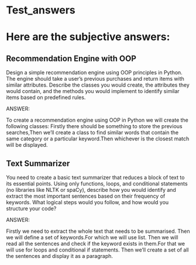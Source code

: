 # Test_answers
# Here are the subjective answers:
## Recommendation Engine with OOP
Design a simple recommendation engine using OOP principles in Python. The engine should take a user’s previous purchases and return items with similar attributes. Describe the classes you would create, the attributes they would contain, and the methods you would implement to identify similar items based on predefined rules.

ANSWER:

To create a recommendation engine using OOP in Python we will create the following classes:
Firstly there should be something to store the previous searches,Then we’ll create a class to find similar words that contain the same category or a particular keyword.Then whichever is the closest match will be displayed.

## Text Summarizer
You need to create a basic text summarizer that reduces a block of text to its essential points. Using only functions, loops, and conditional statements (no libraries like NLTK or spaCy), describe how you would identify and extract the most important sentences based on their frequency of keywords. What logical steps would you follow, and how would you structure your code?

ANSWER:

Firstly we need to extract the whole text that needs to be summarised. Then we will define a set of keywords.For which we will use list. Then we will read all the sentences and check if the keyword exists in them.For that we will use for loops and conditional if statements. Then we’ll create a set of all the sentences and display it as a  paragraph.

